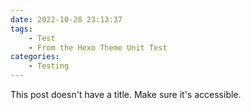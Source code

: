 ```yaml
---
date: 2022-10-28 23:13:37
tags:
    - Test
    - From the Hexo Theme Unit Test
categories:
    - Testing
---
```


This post doesn't have a title. Make sure it's accessible.

